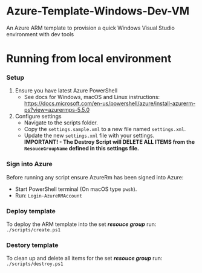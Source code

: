 # Azure-Template-Windows-Dev-VM
An Azure ARM template to provision a quick Windows Visual Studio environment with dev tools

# Running from local environment
### Setup
1. Ensure you have latest Azure PowerShell
    - See docs for Windows, macOS and Linux instructions:  
    https://docs.microsoft.com/en-us/powershell/azure/install-azurerm-ps?view=azurermps-5.5.0 
2. Configure settings
    - Navigate to the scripts folder.
    - Copy the `settings.sample.xml` to a new file named `settings.xml`.
    - Update the new `settings.xml` file with your settings.  
    **IMPORTANT! - The Destroy Script will DELETE ALL ITEMS from the `ResouceGroupName` defined in this settings file.**

### Sign into Azure
Before running any script ensure AzureRm has been signed into Azure:
- Start PowerShell terminal (On macOS type `pwsh`).
- Run: `Login-AzureRMAccount`

### Deploy template
To deploy the ARM template into the set **_resouce group_** run: `./scripts/create.ps1`

### Destory template
To clean up and delete all items for the set **_resouce group_** run: `./scripts/destroy.ps1`